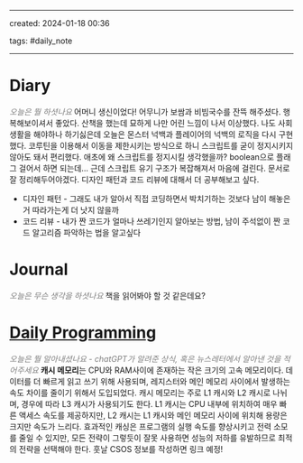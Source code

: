 
---

created: 2024-01-18 00:36  

tags: #daily_note 

---
# Diary 
<font color="#7f7f7f">*오늘은 뭘 하셧나요*</font>
어머니 생신이었다! 어무니가 보쌈과 비빔국수를 잔뜩 해주셨다. 행복해보이셔서 좋았다.
산책을 했는데 묘하게 나만 어린 느낌이 나서 이상했다. 나도 사회 생활을 해야하나 하기싫은데
오늘은 몬스터 넉백과 플레이어의 넉백의 로직을 다시 구현했다. 코루틴을 이용해서 이동을 제한시키는 방식으로 하니 스크립트를 굳이 정지시키지 않아도 돼서 편리했다. 애초에 왜 스크립트를 정지시킬 생각했을까? boolean으로 플래그 걸어서 하면 되는데... 근데 스크립트 유기 구조가 복잡해져서 마음에 걸린다. 문서로 잘 정리해두어야겠다.
디자인 패턴과 코드 리뷰에 대해서 더 공부해보고 싶다.
- 디자인 패턴 - 그래도 내가 알아서 직접 코딩하면서 박치기하는 것보다 남이 해놓은거 따라가는게 더 낫지 않을까
- 코드 리뷰 - 내가 짠 코드가 얼마나 쓰레기인지 알아보는 방법, 남이 주석없이 짠 코드 알고리즘 파악하는 법을 알고싶다
# Journal
<font color="#7f7f7f">*오늘은 무슨 생각을 하셧나요*</font>
책을 읽어봐야 할 것 같은데요?
# [Daily Programming](https://chat.openai.com/c/b5ec57ca-f2fd-4969-8412-031c4339a2f7)
<font color="#7f7f7f">*오늘은 뭘 알아내셨나요 - chatGPT가 알려준 상식, 혹은 뉴스레터에서 알아낸 것을 적어주세요*</font>
**캐시 메모리**는 CPU와 RAM사이에 존재하는 작은 크기의 고속 메모리이다. 데이터를 더 빠르게 읽고 쓰기 위해 사용되며, 레지스터와 메인 메모리 사이에서 발생하는 속도 차이를 줄이기 위해서 도입되었다.
캐시 메모리는 주로 L1 캐시와 L2 캐시로 나뉘며, 경우에 따라 L3 캐시가 사용되기도 한다. L1 캐시는 CPU 내부에 위치하여 매우 빠른 액세스 속도를 제공하지만, L2 캐시는 L1 캐시와 메인 메모리 사이에 위치해 용량은 크지만 속도가 느리다.
효과적인 캐싱은 프로그램의 실행 속도를 향상시키고 전력 소모를 줄일 수 있지만, 모든 전략이 그렇듯이 잘못 사용하면 성능의 저하를 유발하므로 최적의 전략을 선택해야 한다.
훗날 CSOS 정보를 작성하면 링크 예정!
